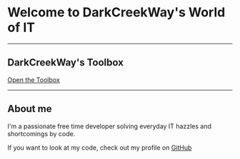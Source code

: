 # Welcome to DarkCreekWay's World of IT

---

## DarkCreekWay's Toolbox

[Open the Toolbox](./toolbox/index.md)

---

## About me

I'm a passionate free time developer solving everyday IT hazzles and shortcomings by code.

If you want to look at my code, check out my profile on [GitHub](https://github.com/DarkCreekWay)
